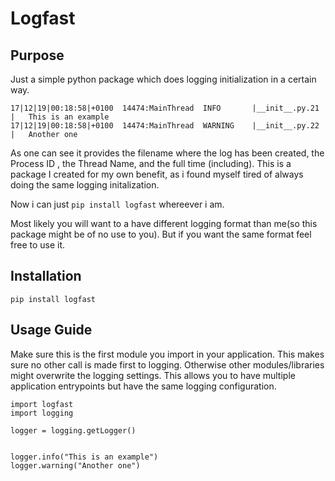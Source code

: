 # Logfast

## Purpose
Just a simple python package which does logging initialization in a certain way.

```
17|12|19|00:18:58|+0100  14474:MainThread  INFO       |__init__.py.21  |   This is an example
17|12|19|00:18:58|+0100  14474:MainThread  WARNING    |__init__.py.22  |   Another one
```
As one can see it provides the filename where the log has been created, the Process ID
, the Thread Name, and the full time (including).
This is a package I created for my own benefit, as i found myself tired of always doing the same logging initalization.

Now i can just ```pip install logfast``` whereever i am. 

Most likely you will want to a have different logging format than me(so this package might be of no use to you).
But if you want the same format feel free to use it.

## Installation

```pip install logfast```

## Usage Guide
Make sure this is the first module you import in your application.
This makes sure no other call is made first to logging.
Otherwise other modules/libraries might overwrite the logging settings.
This allows you to have multiple application entrypoints but have the same logging configuration.

```
import logfast
import logging

logger = logging.getLogger()


logger.info("This is an example")
logger.warning("Another one")
```
